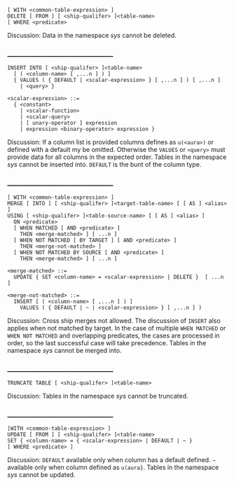```
[ WITH <common-table-expression> ]
DELETE [ FROM ] [ <ship-qualifer> ]<table-name>
[ WHERE <predicate>
```

Discussion:
Data in the namespace *sys* cannot be deleted.

### _______________________________


```
INSERT INTO [ <ship-qualifer> ]<table-name>
  [ ( <column-name> [ ,...n ] ) ]
  { VALUES ( { DEFAULT | <scalar-expression> } [ ,...n ] ) [ ,...n ]
    | <query> }
```

```
<scalar-expression> ::=
  { <constant>
    | <scalar-function>
    | <scalar-query>
    | [ unary-operator ] expression
    | expression <binary-operator> expression }
``` 

Discussion:
If a column list is provided columns defines as `u(<aura>)` or defined with a default my be omitted. Otherwise the `VALUES` or `<query>` must provide data for all columns in the expected order.
Tables in the namespace *sys* cannot be inserted into.
`DEFAULT` is the bunt of the column type.

### _______________________________


```
[ WITH <common-table-expression> ]
MERGE [ INTO ] [ <ship-qualifer> ]<target-table-name> [ [ AS ] <alias> ]
USING [ <ship-qualifer> ]<table-source-name> [ [ AS ] <alias> ]
  ON <predicate>
  [ WHEN MATCHED [ AND <predicate> ] 
    THEN <merge-matched> ] [ ...n ]
  [ WHEN NOT MATCHED [ BY TARGET ] [ AND <predicate> ]
    THEN <merge-not-matched> ]
  [ WHEN NOT MATCHED BY SOURCE [ AND <predicate> ]
    THEN <merge-matched> ] [ ...n ]
```

```
<merge-matched> ::=
  UPDATE { SET <column-name> = <scalar-expression> | DELETE }  [ ...n ]
```

```
<merge-not-matched> ::=
  INSERT [ ( <column-name> [ ,...n ] ) ]
    VALUES ( { DEFAULT | ~ | <scalar-expression> } [ ,...n ] ) 
```

Discussion:
Cross ship merges not allowed.
The discussion of `INSERT` also applies when not matched by target.
In the case of multiple `WHEN MATCHED` or `WHEN NOT MATCHED` and overlapping predicates, the cases are processed in order, so the last successful case will take precedence.
Tables in the namespace *sys* cannot be merged into.

### _______________________________


`TRUNCATE TABLE [ <ship-qualifer> ]<table-name>`

Discussion:
Tables in the namespace *sys* cannot be truncated.
### _______________________________


```
[WITH <common-table-expression> ]
UPDATE [ FROM ] [ <ship-qualifer> ]<table-name>
SET { <column-name> = { <scalar-expression> | DEFAULT | ~ }
[ WHERE <predicate> ]
```

Discussion:
`DEFAULT` available only when column has a default defined. 
`~` available only when column defined as `u(aura}`.
Tables in the namespace *sys* cannot be updated.
